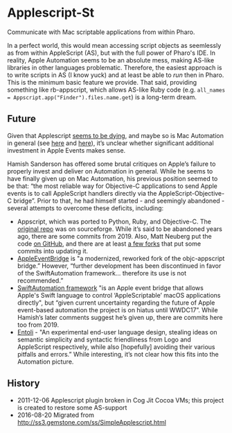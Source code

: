 # Applescript-St
Communicate with Mac scriptable applications from within Pharo. 

In a perfect world, this would mean accessing script objects as seemlessly as from within AppleScript (AS), but with the full power of Pharo's IDE. In reality, Apple Automation seems to be an absolute mess, making AS-like libraries in other languages problematic. Therefore, the easiest approach is to write scripts in AS (I know yuck) and at least be able to *run* then in Pharo. This is the minimum basic feature we provide. That said, providing something like rb-appscript, which allows AS-like Ruby code (e.g. `all_names = Appscript.app("Finder").files.name.get`) is a long-term dream. 

## Future
Given that Applescript [seems to be dying](https://eclecticlight.co/2016/11/18/goodbye-applescript/), and maybe so is Mac Automation in general (see [here](https://eclecticlight.co/2017/07/23/last-week-on-my-mac-withering-automation/) and [here](https://www.computerworld.com/article/3142666/does-apple-really-want-to-kill-automator-applescript.html)), it’s unclear whether significant additional investment in Apple Events makes sense. 

Hamish Sanderson has offered some brutal critiques on Apple’s failure to properly invest and deliver on Automation in general. While he seems to have finally given up on Mac Automation, his previous position seemed to be that: “the most reliable way for Objective-C applications to send Apple events is to call AppleScript handlers directly via the AppleScript-Objective-C bridge”. Prior to that, he had himself started - and seemingly abandoned - several attempts to overcome these deficits, including:
- Appscript, which was ported to Python, Ruby, and Objective-C. The [original repo](https://sourceforge.net/projects/appscript/) was on sourceforge. While it’s said to be abandoned years ago, there are some commits from 2019. Also, Matt Neuberg put the code [on GitHub](https://github.com/mattneub/appscript), and there are at least [a few forks](https://github.com/poulsbo/appscript) that put some commits into updating it.
- [AppleEventBridge](https://bitbucket.org/hhas/appleeventbridge/src/master/) is "a modernized, reworked fork of the objc-appscript bridge.” However, “further development has been discontinued in favor of the SwiftAutomation framework… therefore its use is not recommended.”
- [SwiftAutomation framework](https://bitbucket.org/hhas/swiftae) "is an Apple event bridge that allows Apple's Swift language to control ‘AppleScriptable’ macOS applications directly", but “given current uncertainty regarding the future of Apple event-based automation the project is on hiatus until WWDC17”. While Hamish’s later comments suggest he’s given up, there are commits here too from 2019.
- [Entoli](https://bitbucket.org/hhas/entoli/src/master/README.txt) - "An experimental end-user language design, stealing ideas on semantic simplicity and syntactic friendliness from Logo and AppleScript respectively, while also [hopefully] avoiding their various pitfalls and errors.” While interesting, it’s not clear how this fits into the Automation picture.

## History
- 2011-12-06 Applescript plugin broken in Cog Jit Cocoa VMs; this project is created to restore some AS-support
- 2016-08-20 Migrated from http://ss3.gemstone.com/ss/SimpleApplescript.html
